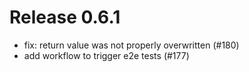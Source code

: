 # Release 0.6.1

- fix: return value was not properly overwritten (#180)
- add workflow to trigger e2e tests (#177)
